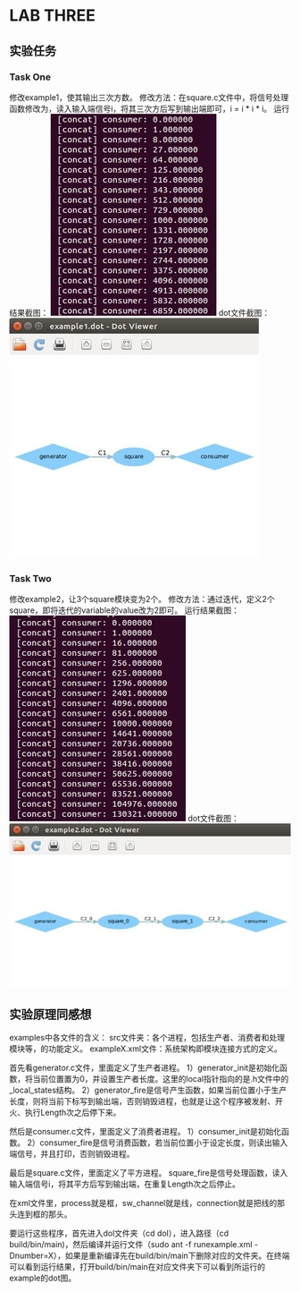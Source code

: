 # LAB THREE
## 实验任务
### Task One
修改example1，使其输出三次方数。
修改方法：在square.c文件中，将信号处理函数修改为，读入输入端信号i，将其三次方后写到输出端即可，i = i * i * i。
运行结果截图：
![example1运行结果][1]
dot文件截图：
![example1运行后的dot截图][2]

### Task Two
修改example2，让3个square模块变为2个。
修改方法：通过迭代，定义2个square，即将迭代的variable的value改为2即可。
运行结果截图：
![example2运行结果][3]
dot文件截图：
![example2运行后的dot截图][4]

## 实验原理同感想
examples中各文件的含义：
src文件夹：各个进程，包括生产者、消费者和处理模块等，的功能定义。
exampleX.xml文件：系统架构即模块连接方式的定义。

首先看generator.c文件，里面定义了生产者进程。
1）generator_init是初始化函数，将当前位置置为0，并设置生产者长度。这里的local指针指向的是.h文件中的_local_states结构。
2）generator_fire是信号产生函数，如果当前位置小于生产长度，则将当前下标写到输出端，否则销毁进程，也就是让这个程序被发射、开火、执行Length次之后停下来。

然后是consumer.c文件，里面定义了消费者进程。
1）consumer_init是初始化函数。
2）consumer_fire是信号消费函数，若当前位置小于设定长度，则读出输入端信号，并且打印，否则销毁进程。

最后是square.c文件，里面定义了平方进程。
square_fire是信号处理函数，读入输入端信号i，将其平方后写到输出端，在重复Length次之后停止。

在xml文件里，process就是框，sw_channel就是线，connection就是把线的那头连到框的那头。

要运行这些程序，首先进入dol文件夹（cd dol），进入路径（cd build/bin/main)，然后编译并运行文件（sudo ant -f runexample.xml -Dnumber=X），如果是重新编译先在build/bin/main下删除对应的文件夹。在终端可以看到运行结果，打开build/bin/main在对应文件夹下可以看到所运行的example的dot图。 


  [1]: ./images/one.jpg "one.jpg"
  [2]: ./images/oneDot.jpg "oneDot.jpg"
  [3]: ./images/two.jpg "two.jpg"
  [4]: ./images/twoDot.jpg "twoDot.jpg"
